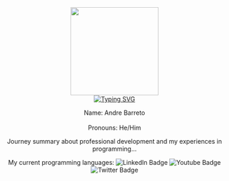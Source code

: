 <div id="header" align="center">
  <img src="https://i.imgur.com/DQtEKwl.png" width="200"/>
</div>

<div id="intro" align="center">
<a href="https://git.io/typing-svg"><img src="https://readme-typing-svg.demolab.com?font=Fira+Code&pause=1000&random=false&width=500&lines=Hello!+%F0%9F%91%8B+Allow+me+to+introduce+myself!" alt="Typing SVG" /></a>

<p>
  Name: Andre Barreto <br></br>
  Pronouns: He/Him

  Journey summary about professional development and my experiences in programming...
</p>

<div id="badges">
  My current programming languages:
  <img src="https://img.shields.io/badge/EarSketch-purple?style=for-the-badge&logo=linkedin&logoColor=white" alt="LinkedIn Badge"/>
  <img src="https://img.shields.io/badge/YouTube-red?style=for-the-badge&logo=youtube&logoColor=white" alt="Youtube Badge"/>
  <img src="https://img.shields.io/badge/Twitter-blue?style=for-the-badge&logo=twitter&logoColor=white" alt="Twitter Badge"/>
</div>
</div>

<!--
**andrebarretocubed/andrebarretocubed** is a ✨ _special_ ✨ repository because its `README.md` (this file) appears on your GitHub profile.

Here are some ideas to get you started:

- 🔭 I’m currently working on ...
- 🌱 I’m currently learning ...
- 👯 I’m looking to collaborate on ...
- 🤔 I’m looking for help with ...
- 💬 Ask me about ...
- 📫 How to reach me: ...
- 😄 Pronouns: ...
- ⚡ Fun fact: ...
-->


